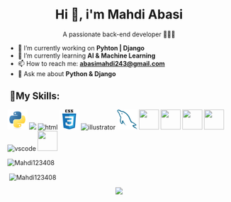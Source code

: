 <h1 align="center">Hi 👋, i'm Mahdi Abasi</h1>
<P align="center"> A passionate back-end developer 👨‍💻✨</P>

- 👀 I’m currently working on **Pyhton | Django**
- 🌱 I’m currently learning **AI & Machine Learning**
- 📫 How to reach me: **abasimahdi243@gmail.com**
- 💬 Ask me about **Python & Django**



<h2> &nbsp;🚀My Skills:</h2>
<p align="left">
<img src="https://raw.githubusercontent.com/devicons/devicon/master/icons/python/python-original.svg" alt="python" width="45" height="45" />
<img src="https://www.svgrepo.com/show/353657/django-icon.svg" width="45' height="45">
  <img src="https://cdn.jsdelivr.net/gh/devicons/devicon/icons/html5/html5-original.svg" alt="html" width="45" height="45"/>
<img src="https://raw.githubusercontent.com/devicons/devicon/master/icons/css3/css3-original-wordmark.svg" alt="css3" width="45" height="45" />
<img src="https://upload.wikimedia.org/wikipedia/commons/thumb/f/fb/Adobe_Illustrator_CC_icon.svg/512px-Adobe_Illustrator_CC_icon.svg.png" alt="illustrator" width="40" height="40" data-canonical-src="https://www.vectorlogo.zone/logos/adobe_illustrator/adobe_illustrator-icon.svg" style="max-width: 100%;">
<img src="https://raw.githubusercontent.com/devicons/devicon/master/icons/mysql/mysql-original.svg" alt="mysql" width="45" height="45" />
<img src="https://cdn.jsdelivr.net/gh/devicons/devicon@latest/icons/photoshop/photoshop-original.svg" width="45" height="45"/>     
<img src="https://encrypted-tbn0.gstatic.com/images?q=tbn:ANd9GcQFmXNqIEwnkjXlbf4tIL1YJJXHBmfFnsBBVJcdXbjGswqQQc9n_adUpYFJNOl-OnhEMeg&usqp=CAU" width="45" height="45" />    
<img src="https://cdn.jsdelivr.net/gh/devicons/devicon@latest/icons/premierepro/premierepro-original.svg" width="45" height="45"/>
<img src="https://cdn.jsdelivr.net/gh/devicons/devicon@latest/icons/postgresql/postgresql-original-wordmark.svg" width="45" height="45"/>
<img src="https://cdn.jsdelivr.net/gh/devicons/devicon/icons/vscode/vscode-original.svg" alt="vscode" width="45" height="45"/>
<img src="https://cdn.jsdelivr.net/gh/devicons/devicon@latest/icons/javascript/javascript-original.svg" width="45" height="45"/>
</p>

<p><img align="center" src="https://github-readme-stats.vercel.app/api/top-langs?username=Mahdi123408&show_icons=true&theme=dark&locale=en&layout=compact" alt="Mahdi123408" /></p>

<p>&nbsp;<img align="center" src="https://github-readme-stats.vercel.app/api?username=Mahdi123408&show_icons=true&theme=dark&locale=en" alt="Mahdi123408" /></p>

<p align="center">
  <img src="https://capsule-render.vercel.app/api?type=waving&color=gradient&height=100&section=footer"/>
</p>
<!---
Mahdi123408/Mahdi123408 is a ✨ special ✨ repository because its `README.md` (this file) appears on your GitHub profile.
You can click the Preview link to take a look at your changes.
--->
